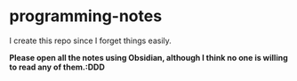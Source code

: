 # programming-notes
I create this repo since I forget things easily.

**Please open all the notes using Obsidian, although I think no one is willing to read any of them.:DDD**
